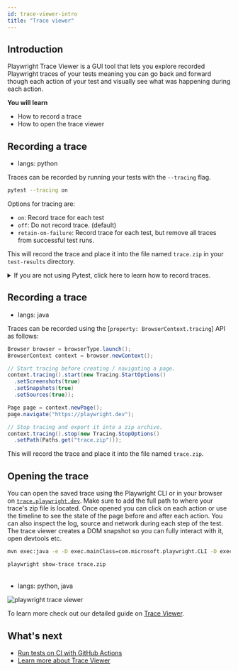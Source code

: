 ```yaml
---
id: trace-viewer-intro
title: "Trace viewer"
---
```


## Introduction

Playwright Trace Viewer is a GUI tool that lets you explore recorded Playwright traces of your tests meaning you can go back and forward though each action of your test and visually see what was happening during each action.

**You will learn**

- How to record a trace
- How to open the trace viewer

## Recording a trace
* langs: python

Traces can be recorded by running your tests with the `--tracing` flag.

```bash
pytest --tracing on
```
Options for tracing are:
- `on`: Record trace for each test
- `off`: Do not record trace. (default)
- `retain-on-failure`: Record trace for each test, but remove all traces from successful test runs.

This will record the trace and place it into the file named `trace.zip` in your `test-results` directory.

<details>
<summary>If you are not using Pytest, click here to learn how to record traces.</summary>

```python async
browser = await chromium.launch()
context = await browser.new_context()

# Start tracing before creating / navigating a page.
await context.tracing.start(screenshots=True, snapshots=True, sources=True)

page = await context.new_page()
await page.goto("https://playwright.dev")

# Stop tracing and export it into a zip archive.
await context.tracing.stop(path = "trace.zip")
```

```python sync
browser = chromium.launch()
context = browser.new_context()

# Start tracing before creating / navigating a page.
context.tracing.start(screenshots=True, snapshots=True, sources=True)

page = context.new_page()
page.goto("https://playwright.dev")

# Stop tracing and export it into a zip archive.
context.tracing.stop(path = "trace.zip")
```

</details>

## Recording a trace
* langs: java

Traces can be recorded using the [`property: BrowserContext.tracing`] API as follows:

```java
Browser browser = browserType.launch();
BrowserContext context = browser.newContext();

// Start tracing before creating / navigating a page.
context.tracing().start(new Tracing.StartOptions()
  .setScreenshots(true)
  .setSnapshots(true)
  .setSources(true));

Page page = context.newPage();
page.navigate("https://playwright.dev");

// Stop tracing and export it into a zip archive.
context.tracing().stop(new Tracing.StopOptions()
  .setPath(Paths.get("trace.zip")));
```


This will record the trace and place it into the file named `trace.zip`.

## Opening the trace

You can open the saved trace using the Playwright CLI or in your browser on [`trace.playwright.dev`](https://trace.playwright.dev). Make sure to add the full path to where your trace's zip file is located. Once opened you can click on each action or use the timeline to see the state of the page before and after each action. You can also inspect the log, source and network during each step of the test. The trace viewer creates a DOM snapshot so you can fully interact with it, open devtools etc.

```bash java
mvn exec:java -e -D exec.mainClass=com.microsoft.playwright.CLI -D exec.args="show-trace trace.zip"
```

```bash python
playwright show-trace trace.zip
```

######
* langs: python, java

![playwright trace viewer](https://github.com/microsoft/playwright/assets/13063165/10fe3585-8401-4051-b1c2-b2e92ac4c274)


To learn more check out our detailed guide on [Trace Viewer](/trace-viewer.md).

## What's next

- [Run tests on CI with GitHub Actions](/ci-intro.md)
- [Learn more about Trace Viewer](/trace-viewer.md)

